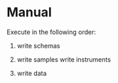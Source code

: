 # Manual
Execute in the following order:
1. write schemas

2. write samples
   write instruments
   
3. write data
